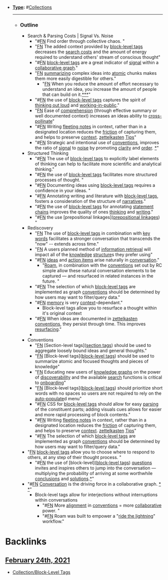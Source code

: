 - **[Type](<../Type.md>):** #[Collections](<../Collections.md>)
    - ---
    - ### Outline
        - Search & Parsing Costs | Signal Vs. Noise
            - "#[FN](<../FN.md>) Find order through collective chaos. "
            - "[FN](<../FN.md>) The added context provided by [block-level tags](<../block-level tags.md>) decreases the [search costs](<../search costs.md>) and the amount of energy required to understand others' stream of conscious thought"
            - "#[FN](<../FN.md>) [block-level tags](<../block-level tags.md>) are a great indicator of [signal](<../signal.md>) within a [collaborative graph](<../collaborative graph.md>)."
            - "[FN](<../FN.md>) [summarizing](<../summarizing.md>) complex ideas into [atomic]([atomic](<../atomic.md>)) chunks makes them more easily digestible for others."
                - "[FN](<../FN.md>) When you reduce the amount of effort necessary to understand an idea, you increase the amount of people that can build on it.[*](((dBkUYuwoz)))[*]([zettelkasten](<../zettelkasten.md>))[*]([collaboration](<../collaboration.md>))"
            - "#[FN](<../FN.md>) the use of [block-level tags](<../block-level tags.md>) captures the spirit of [thinking out loud](<../thinking out loud.md>) and [working-in-public](<../working-in-public.md>)."
            - "[FN](<../FN.md>) Ease of [comprehension](<../comprehension.md>) (through effective summary or well documented context) increases an ideas ability to [cross-pollinate]([cross-pollination](<../cross-pollination.md>))"
            - "#[FN](<../FN.md>) Writing [fleeting notes](<../fleeting notes.md>) in context, rather than in a designated location reduces the [friction](<../friction.md>) of capturing them, and helps to preserve [context](<../context.md>). [zettelkasten](<../zettelkasten.md>) [Tips](<../Tips.md>)"
            - "#[FN](<../FN.md>) Strategic and intentional use of [conventions](<../conventions.md>), improves the ratio of [signal](<../signal.md>) to [noise](<../noise.md>) by promoting [clarity](<../clarity.md>) and [order](<../order.md>). [*](((io7qOh0kA)))"
        - Structured Thinking
            - "#[FN](<../FN.md>) The use of [block-level tags](<../block-level tags.md>) to explicitly label elements of thinking can help to facilitate more scientific and analytical thinking."
            - "#[FN](<../FN.md>) the use of [block-level tags](<../block-level tags.md>) facilitates more structured processes of thought. "
            - "#[FN](<../FN.md>) Documenting ideas using [block-level tags](<../block-level tags.md>) requires a confidence in your ideas. "
            - "#[FN](<../FN.md>) Annotating writing and literature with [block-level tags](<../block-level tags.md>), fosters a consideration of the structure of [narratives](<../narratives.md>)."
            - "#[FN](<../FN.md>) the use of [block-level tags](<../block-level tags.md>) for annotating [statement chains](<../statement chains.md>) improves the quality of ones [thinking](<../thinking.md>) and [writing](<../writing.md>)."
            - "#[FN](<../FN.md>) the use [prepositional linkages]([prepositional linkages](<../prepositional linkages.md>)) "
        - Rediscovery
            - "[FN](<../FN.md>) The use of [block-level tags](<../block-level tags.md>) in combination with [key words](<../key words.md>) facilitates a stronger conversation that transcends the "now" -- extends across time."
            - "[FN](<../FN.md>) A users planned method of [information retrieval](<../information retrieval.md>) will impact all of the [knowledge](<../knowledge.md>) [structure](<../structure.md>)s they prefer using"
            - "#[FN](<../FN.md>) [ideas](<../ideas.md>) and [action items](<../action items.md>) arise naturally in [conversation](<../conversation.md>)."
                - "[Roam](<../Roam.md>), in combination with the [conventions](<../conventions.md>) set out by RC simple allow these natural conversation elements to be captured — and resurfaced in related instances in the future. "
            - "#[FN](<../FN.md>) The selection of which [block-level tags](<../block-level tags.md>) are implemented as graph [conventions](<../conventions.md>) should be determined by how users may want to filter/query data."
            - "#[FN](<../FN.md>) [memory](<../memory.md>) is very [context](<../context.md>)-dependant."
                - Block-level tags allow you to resurface a thought within it's original context
            - "#[FN](<../FN.md>) When ideas are documented in [zettelkasten](<../zettelkasten.md>) [conventions](<../conventions.md>), they persist through time. This improves [resurfacing](<../resurfacing.md>)."
            - 
        - Conventions
            - "[FN](<../FN.md>) [Section-level tags]([section tags](<../section tags.md>)) should be used to aggregate loosely bound ideas and general thoughts."
            - "[FN](<../FN.md>) [Block-level tags]([block-level tags](<../block-level tags.md>)) should be used to summarize atomic and focused thoughts and pieces of knowledge"
            - "[FN](<../FN.md>) Educating new users of [knowledge graphs](<../knowledge graphs.md>) on the power of [discoverability](<../discoverability.md>) and the available [search](<../search.md>) functions is critical to [onboarding](<../onboarding.md>)"
            - "[FN](<../FN.md>) [Block-level tags]([block-level tags](<../block-level tags.md>)) should prioritize short words with no spaces so users are not required to rely on the [auto-populate](<../auto-populate.md>)d menu"
            - "#[FN](<../FN.md>) CSS for [block-level tags](<../block-level tags.md>) should allow for easy [parsing](<../parsing.md>) of the constituent parts; adding visuals cues allows for easier and more rapid processing of block contents."
            - "#[FN](<../FN.md>) Writing [fleeting notes](<../fleeting notes.md>) in context, rather than in a designated location reduces the [friction](<../friction.md>) of capturing them, and helps to preserve [context](<../context.md>). [zettelkasten](<../zettelkasten.md>) [Tips](<../Tips.md>)"
            - "#[FN](<../FN.md>) The selection of which [block-level tags](<../block-level tags.md>) are implemented as graph [conventions](<../conventions.md>) should be determined by how users may want to filter/query data."
        - "[FN](<../FN.md>) [block-level tags](<../block-level tags.md>) allow you to choose where to respond to others, at any step of their thought process. "
            - "#[FN](<../FN.md>) the use of [block-level]([block-level tags](<../block-level tags.md>)) [questions](<../questions.md>) invites and inspires others to jump into the conversation — multiplying the probability of arriving at some worthwhile [conclusions](<../conclusions.md>) and [solutions](<../solutions.md>).[*]([collaboration](<../collaboration.md>))"
        - "#[FN](<../FN.md>) [Conversation]([conversation](<../conversation.md>)) is the driving force in a collaborative graph. [*](((vpjnwXgpo))) [*]([Seedlings](<../Seedlings.md>))"
            - Block-level tags allow for interjections without interruptions within conversations 
                - "#[FN](<../FN.md>) More [alignment](<../alignment.md>) in [conventions](<../conventions.md>) = more [collaborative]([collaboration](<../collaboration.md>)) power. "
                - "#[FN](<../FN.md>) Roam was built to empower a "[ride the lightning](<../ride the lightning.md>)" workflow."

# Backlinks
## [February 24th, 2021](<February 24th, 2021.md>)
- [Collection/Block-Level Tags](<../Collection/Block-Level Tags.md>)

